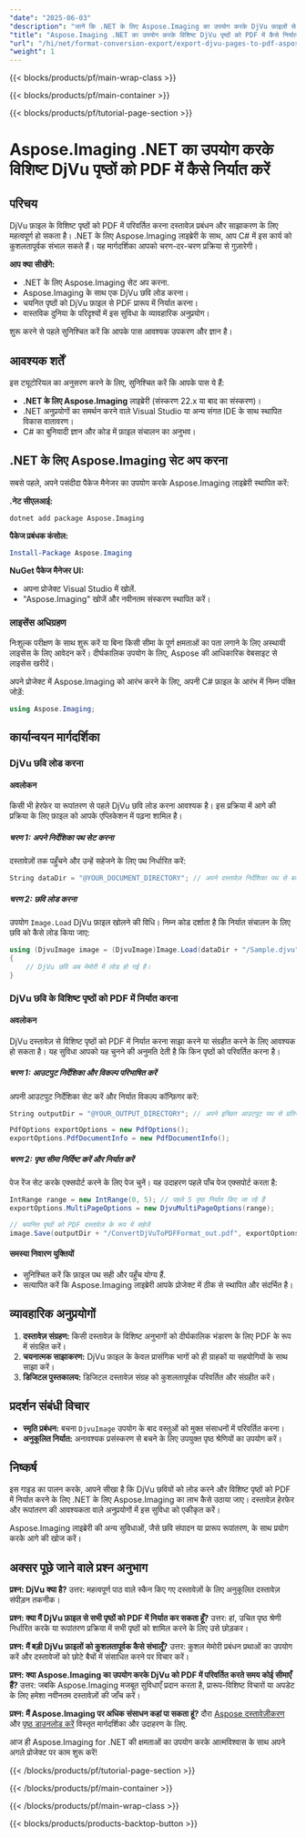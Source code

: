 ```yaml
---
"date": "2025-06-03"
"description": "जानें कि .NET के लिए Aspose.Imaging का उपयोग करके DjVu फ़ाइलों से चयनित पृष्ठों को PDF में कैसे निर्यात किया जाए। अपने दस्तावेज़ों को सहजता से परिवर्तित करने के लिए इस चरण-दर-चरण मार्गदर्शिका का पालन करें।"
"title": "Aspose.Imaging .NET का उपयोग करके विशिष्ट DjVu पृष्ठों को PDF में कैसे निर्यात करें"
"url": "/hi/net/format-conversion-export/export-djvu-pages-to-pdf-aspose-imaging-net/"
"weight": 1
---
```


{{< blocks/products/pf/main-wrap-class >}}

{{< blocks/products/pf/main-container >}}

{{< blocks/products/pf/tutorial-page-section >}}
# Aspose.Imaging .NET का उपयोग करके विशिष्ट DjVu पृष्ठों को PDF में कैसे निर्यात करें

## परिचय

DjVu फ़ाइल के विशिष्ट पृष्ठों को PDF में परिवर्तित करना दस्तावेज़ प्रबंधन और साझाकरण के लिए महत्वपूर्ण हो सकता है। .NET के लिए Aspose.Imaging लाइब्रेरी के साथ, आप C# में इस कार्य को कुशलतापूर्वक संभाल सकते हैं। यह मार्गदर्शिका आपको चरण-दर-चरण प्रक्रिया से गुज़ारेगी।

**आप क्या सीखेंगे:**
- .NET के लिए Aspose.Imaging सेट अप करना.
- Aspose.Imaging के साथ एक DjVu छवि लोड करना।
- चयनित पृष्ठों को DjVu फ़ाइल से PDF प्रारूप में निर्यात करना।
- वास्तविक दुनिया के परिदृश्यों में इस सुविधा के व्यावहारिक अनुप्रयोग।

शुरू करने से पहले सुनिश्चित करें कि आपके पास आवश्यक उपकरण और ज्ञान है।

## आवश्यक शर्तें

इस ट्यूटोरियल का अनुसरण करने के लिए, सुनिश्चित करें कि आपके पास ये हैं:
- **.NET के लिए Aspose.Imaging** लाइब्रेरी (संस्करण 22.x या बाद का संस्करण)।
- .NET अनुप्रयोगों का समर्थन करने वाले Visual Studio या अन्य संगत IDE के साथ स्थापित विकास वातावरण।
- C# का बुनियादी ज्ञान और कोड में फ़ाइल संचालन का अनुभव।

## .NET के लिए Aspose.Imaging सेट अप करना

सबसे पहले, अपने पसंदीदा पैकेज मैनेजर का उपयोग करके Aspose.Imaging लाइब्रेरी स्थापित करें:

**.नेट सीएलआई:**
```bash
dotnet add package Aspose.Imaging
```

**पैकेज प्रबंधक कंसोल:**
```powershell
Install-Package Aspose.Imaging
```

**NuGet पैकेज मैनेजर UI:**
- अपना प्रोजेक्ट Visual Studio में खोलें.
- "Aspose.Imaging" खोजें और नवीनतम संस्करण स्थापित करें।

### लाइसेंस अधिग्रहण

निःशुल्क परीक्षण के साथ शुरू करें या बिना किसी सीमा के पूर्ण क्षमताओं का पता लगाने के लिए अस्थायी लाइसेंस के लिए आवेदन करें। दीर्घकालिक उपयोग के लिए, Aspose की आधिकारिक वेबसाइट से लाइसेंस खरीदें।

अपने प्रोजेक्ट में Aspose.Imaging को आरंभ करने के लिए, अपनी C# फ़ाइल के आरंभ में निम्न पंक्ति जोड़ें:

```csharp
using Aspose.Imaging;
```

## कार्यान्वयन मार्गदर्शिका

### DjVu छवि लोड करना

#### अवलोकन
किसी भी हेरफेर या रूपांतरण से पहले DjVu छवि लोड करना आवश्यक है। इस प्रक्रिया में आगे की प्रक्रिया के लिए फ़ाइल को आपके एप्लिकेशन में पढ़ना शामिल है।

##### चरण 1: अपने निर्देशिका पथ सेट करना

दस्तावेज़ों तक पहुँचने और उन्हें सहेजने के लिए पथ निर्धारित करें:

```csharp
String dataDir = "@YOUR_DOCUMENT_DIRECTORY"; // अपने दस्तावेज़ निर्देशिका पथ से बदलें
```

##### चरण 2: छवि लोड करना

उपयोग `Image.Load` DjVu फ़ाइल खोलने की विधि। निम्न कोड दर्शाता है कि निर्यात संचालन के लिए छवि को कैसे लोड किया जाए:

```csharp
using (DjvuImage image = (DjvuImage)Image.Load(dataDir + "/Sample.djvu"))
{
    // DjVu छवि अब मेमोरी में लोड हो गई है।
}
```

### DjVu छवि के विशिष्ट पृष्ठों को PDF में निर्यात करना

#### अवलोकन
DjVu दस्तावेज़ से विशिष्ट पृष्ठों को PDF में निर्यात करना साझा करने या संग्रहीत करने के लिए आवश्यक हो सकता है। यह सुविधा आपको यह चुनने की अनुमति देती है कि किन पृष्ठों को परिवर्तित करना है।

##### चरण 1: आउटपुट निर्देशिका और विकल्प परिभाषित करें

अपनी आउटपुट निर्देशिका सेट करें और निर्यात विकल्प कॉन्फ़िगर करें:

```csharp
String outputDir = "@YOUR_OUTPUT_DIRECTORY"; // अपने इच्छित आउटपुट पथ से प्रतिस्थापित करें

PdfOptions exportOptions = new PdfOptions();
exportOptions.PdfDocumentInfo = new PdfDocumentInfo();
```

##### चरण 2: पृष्ठ सीमा निर्दिष्ट करें और निर्यात करें

पेज रेंज सेट करके एक्सपोर्ट करने के लिए पेज चुनें। यह उदाहरण पहले पाँच पेज एक्सपोर्ट करता है:

```csharp
IntRange range = new IntRange(0, 5); // पहले 5 पृष्ठ निर्यात किए जा रहे हैं
exportOptions.MultiPageOptions = new DjvuMultiPageOptions(range);

// चयनित पृष्ठों को PDF दस्तावेज़ के रूप में सहेजें
image.Save(outputDir + "/ConvertDjVuToPDFFormat_out.pdf", exportOptions);
```

#### समस्या निवारण युक्तियों
- सुनिश्चित करें कि फ़ाइल पथ सही और पहुँच योग्य हैं.
- सत्यापित करें कि Aspose.Imaging लाइब्रेरी आपके प्रोजेक्ट में ठीक से स्थापित और संदर्भित है।

## व्यावहारिक अनुप्रयोगों

1. **दस्तावेज़ संग्रहण:** किसी दस्तावेज़ के विशिष्ट अनुभागों को दीर्घकालिक भंडारण के लिए PDF के रूप में संग्रहित करें।
2. **चयनात्मक साझाकरण:** DjVu फ़ाइल के केवल प्रासंगिक भागों को ही ग्राहकों या सहयोगियों के साथ साझा करें।
3. **डिजिटल पुस्तकालय:** डिजिटल दस्तावेज़ संग्रह को कुशलतापूर्वक परिवर्तित और संग्रहीत करें।

## प्रदर्शन संबंधी विचार

- **स्मृति प्रबंधन:** बचना `DjvuImage` उपयोग के बाद वस्तुओं को मुक्त संसाधनों में परिवर्तित करना।
- **अनुकूलित निर्यात:** अनावश्यक प्रसंस्करण से बचने के लिए उपयुक्त पृष्ठ श्रेणियों का उपयोग करें।

## निष्कर्ष

इस गाइड का पालन करके, आपने सीखा है कि DjVu छवियों को लोड करने और विशिष्ट पृष्ठों को PDF में निर्यात करने के लिए .NET के लिए Aspose.Imaging का लाभ कैसे उठाया जाए। दस्तावेज़ हेरफेर और रूपांतरण की आवश्यकता वाले अनुप्रयोगों में इस सुविधा को एकीकृत करें।

Aspose.Imaging लाइब्रेरी की अन्य सुविधाओं, जैसे छवि संपादन या प्रारूप रूपांतरण, के साथ प्रयोग करके आगे की खोज करें।

## अक्सर पूछे जाने वाले प्रश्न अनुभाग

**प्रश्न: DjVu क्या है?**
उत्तर: महत्वपूर्ण पाठ वाले स्कैन किए गए दस्तावेज़ों के लिए अनुकूलित दस्तावेज़ संपीड़न तकनीक।

**प्रश्न: क्या मैं DjVu फ़ाइल से सभी पृष्ठों को PDF में निर्यात कर सकता हूँ?**
उत्तर: हां, उचित पृष्ठ श्रेणी निर्धारित करके या रूपांतरण प्रक्रिया में सभी पृष्ठों को शामिल करने के लिए उसे छोड़कर।

**प्रश्न: मैं बड़ी DjVu फ़ाइलों को कुशलतापूर्वक कैसे संभालूँ?**
उत्तर: कुशल मेमोरी प्रबंधन प्रथाओं का उपयोग करें और दस्तावेजों को छोटे बैचों में संसाधित करने पर विचार करें।

**प्रश्न: क्या Aspose.Imaging का उपयोग करके DjVu को PDF में परिवर्तित करते समय कोई सीमाएँ हैं?**
उत्तर: जबकि Aspose.Imaging मजबूत सुविधाएँ प्रदान करता है, प्रारूप-विशिष्ट विचारों या अपडेट के लिए हमेशा नवीनतम दस्तावेज़ों की जाँच करें।

**प्रश्न: मैं Aspose.Imaging पर अधिक संसाधन कहां पा सकता हूं?**
दौरा [Aspose दस्तावेज़ीकरण](https://reference.aspose.com/imaging/net/) और [पृष्ठ डाउनलोड करें](https://releases.aspose.com/imaging/net/) विस्तृत मार्गदर्शिका और उदाहरण के लिए.

आज ही Aspose.Imaging for .NET की क्षमताओं का उपयोग करके आत्मविश्वास के साथ अपने अगले प्रोजेक्ट पर काम शुरू करें!

{{< /blocks/products/pf/tutorial-page-section >}}

{{< /blocks/products/pf/main-container >}}

{{< /blocks/products/pf/main-wrap-class >}}

{{< blocks/products/products-backtop-button >}}
